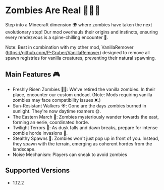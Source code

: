 # Zombies Are Real 🧟‍♂️🌌
Step into a Minecraft dimension 🌍 where zombies have taken the next evolutionary step! Our mod overhauls their origins and instincts, ensuring every rendezvous is a spine-chilling encounter 💓.

Note: Best in combination with my other mod, VanillaRemover (https://github.com/P-Gruber/VanillaRemover) designed to remove all spawn registries for vanilla creatures, preventing their natural spawning.

## Main Features 🎮
- Freshly Risen Zombies 🧟‍♀️: We've retired the vanilla zombies. In their place, encounter our custom undead. (Note: Mods requiring vanilla zombies may face compatibility issues ❌.)
- Sun-Resistant Walkers ☀️: Gone are the days zombies burned in sunlight. They're now daytime roamers 🌞.
- The Eastern March 🧭: Zombies mysteriously wander towards the east, forming an eerie, coordinated horde.
- Twilight Terrors 🌆: As dusk falls and dawn breaks, prepare for intense zombie horde invasions 🌇.
- Stealthy Spawns 🌲: Zombies won't just pop up in front of you. Instead, they spawn with the terrain, emerging as coherent hordes from the landscape.
- Noise Mechanism: Players can sneak to avoid zombies

## Supported Versions

- 1.12.2
